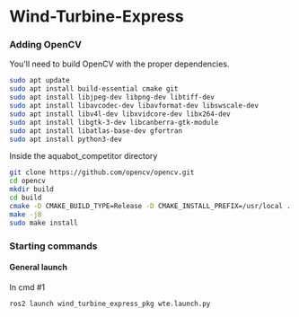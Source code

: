 # Wind-Turbine-Express

### Adding OpenCV

You'll need to build OpenCV with the proper dependencies.

```bash
sudo apt update
sudo apt install build-essential cmake git
sudo apt install libjpeg-dev libpng-dev libtiff-dev
sudo apt install libavcodec-dev libavformat-dev libswscale-dev
sudo apt install libv4l-dev libxvidcore-dev libx264-dev
sudo apt install libgtk-3-dev libcanberra-gtk-module
sudo apt install libatlas-base-dev gfortran
sudo apt install python3-dev
```
Inside the aquabot_competitor directory

```bash
git clone https://github.com/opencv/opencv.git
cd opencv
mkdir build
cd build
cmake -D CMAKE_BUILD_TYPE=Release -D CMAKE_INSTALL_PREFIX=/usr/local ..
make -j8
sudo make install
```
### Starting commands

#### General launch
In cmd #1 
```bash
ros2 launch wind_turbine_express_pkg wte.launch.py 
```

